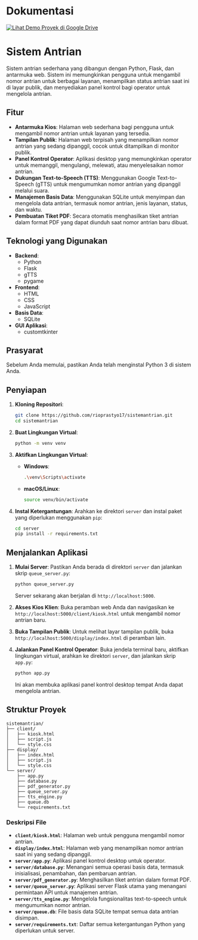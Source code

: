 # Dokumentasi
[![Lihat Demo Proyek di Google Drive](https://raw.githubusercontent.com/nama-anda/repo-anda/main/assets/drive-video-thumb.png)](https://drive.google.com/file/d/1fali_dknPGOCjMLG9yiuttqrGS4o1Gxx/view?usp=sharing)
# Sistem Antrian

Sistem antrian sederhana yang dibangun dengan Python, Flask, dan antarmuka web. Sistem ini memungkinkan pengguna untuk mengambil nomor antrian untuk berbagai layanan, menampilkan status antrian saat ini di layar publik, dan menyediakan panel kontrol bagi operator untuk mengelola antrian.

## Fitur

  * **Antarmuka Kios**: Halaman web sederhana bagi pengguna untuk mengambil nomor antrian untuk layanan yang tersedia.
  * **Tampilan Publik**: Halaman web terpisah yang menampilkan nomor antrian yang sedang dipanggil, cocok untuk ditampilkan di monitor publik.
  * **Panel Kontrol Operator**: Aplikasi desktop yang memungkinkan operator untuk memanggil, mengulangi, melewati, atau menyelesaikan nomor antrian.
  * **Dukungan Text-to-Speech (TTS)**: Menggunakan Google Text-to-Speech (gTTS) untuk mengumumkan nomor antrian yang dipanggil melalui suara.
  * **Manajemen Basis Data**: Menggunakan SQLite untuk menyimpan dan mengelola data antrian, termasuk nomor antrian, jenis layanan, status, dan waktu.
  * **Pembuatan Tiket PDF**: Secara otomatis menghasilkan tiket antrian dalam format PDF yang dapat diunduh saat nomor antrian baru dibuat.

## Teknologi yang Digunakan

  * **Backend**:
      * Python
      * Flask
      * gTTS
      * pygame
  * **Frontend**:
      * HTML
      * CSS
      * JavaScript
  * **Basis Data**:
      * SQLite
  * **GUI Aplikasi**:
      * customtkinter

## Prasyarat

Sebelum Anda memulai, pastikan Anda telah menginstal Python 3 di sistem Anda.

## Penyiapan

1.  **Kloning Repositori**:

    ```bash
    git clone https://github.com/rioprastyo17/sistemantrian.git
    cd sistemantrian
    ```

2.  **Buat Lingkungan Virtual**:

    ```bash
    python -m venv venv
    ```

3.  **Aktifkan Lingkungan Virtual**:

      * **Windows**:
        ```bash
        .\venv\Scripts\activate
        ```
      * **macOS/Linux**:
        ```bash
        source venv/bin/activate
        ```

4.  **Instal Ketergantungan**:
    Arahkan ke direktori `server` dan instal paket yang diperlukan menggunakan `pip`:

    ```bash
    cd server
    pip install -r requirements.txt
    ```

## Menjalankan Aplikasi

1.  **Mulai Server**:
    Pastikan Anda berada di direktori `server` dan jalankan skrip `queue_server.py`:

    ```bash
    python queue_server.py
    ```

    Server sekarang akan berjalan di `http://localhost:5000`.

2.  **Akses Kios Klien**:
    Buka peramban web Anda dan navigasikan ke `http://localhost:5000/client/kiosk.html` untuk mengambil nomor antrian baru.

3.  **Buka Tampilan Publik**:
    Untuk melihat layar tampilan publik, buka `http://localhost:5000/display/index.html` di peramban lain.

4.  **Jalankan Panel Kontrol Operator**:
    Buka jendela terminal baru, aktifkan lingkungan virtual, arahkan ke direktori `server`, dan jalankan skrip `app.py`:

    ```bash
    python app.py
    ```

    Ini akan membuka aplikasi panel kontrol desktop tempat Anda dapat mengelola antrian.

## Struktur Proyek

```
sistemantrian/
├── client/
│   ├── kiosk.html
│   ├── script.js
│   └── style.css
├── display/
│   ├── index.html
│   ├── script.js
│   └── style.css
└── server/
    ├── app.py
    ├── database.py
    ├── pdf_generator.py
    ├── queue_server.py
    ├── tts_engine.py
    ├── queue.db
    └── requirements.txt
```

### Deskripsi File

  * **`client/kiosk.html`**: Halaman web untuk pengguna mengambil nomor antrian.
  * **`display/index.html`**: Halaman web yang menampilkan nomor antrian saat ini yang sedang dipanggil.
  * **`server/app.py`**: Aplikasi panel kontrol desktop untuk operator.
  * **`server/database.py`**: Menangani semua operasi basis data, termasuk inisialisasi, penambahan, dan pembaruan antrian.
  * **`server/pdf_generator.py`**: Menghasilkan tiket antrian dalam format PDF.
  * **`server/queue_server.py`**: Aplikasi server Flask utama yang menangani permintaan API untuk manajemen antrian.
  * **`server/tts_engine.py`**: Mengelola fungsionalitas text-to-speech untuk mengumumkan nomor antrian.
  * **`server/queue.db`**: File basis data SQLite tempat semua data antrian disimpan.
  * **`server/requirements.txt`**: Daftar semua ketergantungan Python yang diperlukan untuk server.
